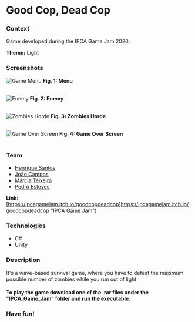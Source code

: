 # Good Cop, Dead Cop 

### Context
Game developed during the IPCA Game Jam 2020.

**Theme:** Light

### Screenshots
![Game Menu](https://i.imgur.com/1MsUoCj.png "Menu")
**Fig. 1: Menu** <br><br>

![Enemy](https://i.imgur.com/n6jau4a.png "Enemy")
**Fig. 2: Enemy** <br><br>

![Zombies Horde](https://i.imgur.com/BvHfF0f.png "Zombies Horde")
**Fig. 3: Zombies Horde** <br><br>

![Game Over Screen](https://i.imgur.com/BvHfF0f.png "Game Over Screen")
**Fig. 4: Game Over Screen** <br><br>

### Team
* [Henrique Santos](https://github.com/HenriJSantos "HenriJSantos")
* [João Campos](https://github.com/Pastilhas "Pastilhas")
* [Márcia Teixeira](https://github.com/marciat "marciat")
* [Pedro Esteves](https://github.com/pemesteves "pemesteves")


**Link:** [https://ipcagamejam.itch.io/goodcopdeadcop]https://ipcagamejam.itch.io/goodcopdeadcop "IPCA Game Jam")

### Technologies
* C#
* Unity 

### Description
It's a wave-based survival game, where you have to defeat the maximum possible number of zombies while you run out of light. 

#### To play the game download one of the .rar files under the "IPCA_Game_Jam" folder and run the executable. 
### Have fun!
